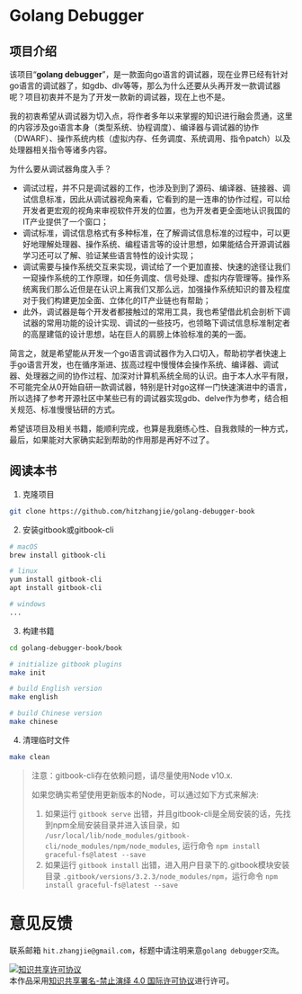 # Golang Debugger

## 项目介绍

该项目“**golang debugger**”，是一款面向go语言的调试器，现在业界已经有针对go语言的调试器了，如gdb、dlv等等，那么为什么还要从头再开发一款调试器呢？项目初衷并不是为了开发一款新的调试器，现在上也不是。

我的初衷希望从调试器为切入点，将作者多年以来掌握的知识进行融会贯通，这里的内容涉及go语言本身（类型系统、协程调度）、编译器与调试器的协作（DWARF）、操作系统内核（虚拟内存、任务调度、系统调用、指令patch）以及处理器相关指令等诸多内容。

为什么要从调试器角度入手？
- 调试过程，并不只是调试器的工作，也涉及到到了源码、编译器、链接器、调试信息标准，因此从调试器视角来看，它看到的是一连串的协作过程，可以给开发者更宏观的视角来审视软件开发的位置，也为开发者更全面地认识我国的IT产业提供了一个窗口；
- 调试标准，调试信息格式有多种标准，在了解调试信息标准的过程中，可以更好地理解处理器、操作系统、编程语言等的设计思想，如果能结合开源调试器学习还可以了解、验证某些语言特性的设计实现；
- 调试需要与操作系统交互来实现，调试给了一个更加直接、快速的途径让我们一窥操作系统的工作原理，如任务调度、信号处理、虚拟内存管理等。操作系统离我们那么近但是在认识上离我们又那么远，加强操作系统知识的普及程度对于我们构建更加全面、立体化的IT产业链也有帮助；
- 此外，调试器是每个开发者都接触过的常用工具，我也希望借此机会剖析下调试器的常用功能的设计实现、调试的一些技巧，也领略下调试信息标准制定者的高屋建瓴的设计思想，站在巨人的肩膀上体验标准的美的一面。

简言之，就是希望能从开发一个go语言调试器作为入口切入，帮助初学者快速上手go语言开发，也在循序渐进、拔高过程中慢慢体会操作系统、编译器、调试器、处理器之间的协作过程、加深对计算机系统全局的认识。由于本人水平有限，不可能完全从0开始自研一款调试器，特别是针对go这样一门快速演进中的语言，所以选择了参考开源社区中某些已有的调试器实现gdb、delve作为参考，结合相关规范、标准慢慢钻研的方式。

希望该项目及相关书籍，能顺利完成，也算是我磨练心性、自我救赎的一种方式，最后，如果能对大家确实起到帮助的作用那是再好不过了。

## 阅读本书

1. 克隆项目
```bash
git clone https://github.com/hitzhangjie/golang-debugger-book
```

2. 安装gitbook或gitbook-cli
```bash
# macOS
brew install gitbook-cli

# linux
yum install gitbook-cli
apt install gitbook-cli

# windows
...
```

3. 构建书籍
```bash
cd golang-debugger-book/book

# initialize gitbook plugins
make init 

# build English version
make english

# build Chinese version
make chinese

```

4. 清理临时文件
```bash
make clean
```

> 注意：gitbook-cli存在依赖问题，请尽量使用Node v10.x.
>
> 如果您确实希望使用更新版本的Node，可以通过如下方式来解决:
>
> 1. 如果运行 `gitbook serve` 出错，并且gitbook-cli是全局安装的话，先找到npm全局安装目录并进入该目录，如 `/usr/local/lib/node_modules/gitbook-cli/node_modules/npm/node_modules`, 运行命令 `npm install graceful-fs@latest --save`
> 2. 如果运行 `gitbook install` 出错，进入用户目录下的.gitbook模块安装目录 `.gitbook/versions/3.2.3/node_modules/npm`，运行命令 `npm install graceful-fs@latest --save`

# 意见反馈

联系邮箱 `hit.zhangjie@gmail.com`，标题中请注明来意`golang debugger交流`。

<a rel="license" href="http://creativecommons.org/licenses/by-nd/4.0/deed.zh"><img alt="知识共享许可协议" style="border-width:0" src="https://i.creativecommons.org/l/by-nd/4.0/88x31.png" /></a><br />本作品采用<a rel="license" href="http://creativecommons.org/licenses/by-nd/4.0/deed.zh">知识共享署名-禁止演绎 4.0 国际许可协议</a>进行许可。

